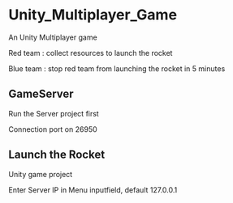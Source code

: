 # Unity_Multiplayer_Game
An Unity Multiplayer game

Red team : collect resources to launch the rocket

Blue team : stop red team from launching the rocket in 5 minutes

## GameServer
Run the Server project first

Connection port on 26950

## Launch the Rocket
Unity game project

Enter Server IP in Menu inputfield, default 127.0.0.1
